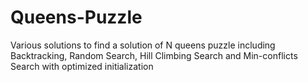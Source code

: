 Queens-Puzzle
=============

Various solutions to find a solution of N queens puzzle including Backtracking, Random Search, Hill Climbing Search and Min-conflicts Search with optimized initialization
